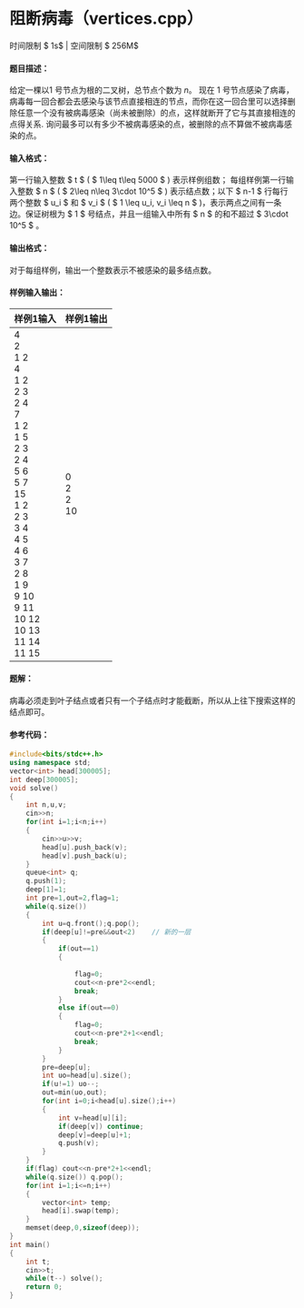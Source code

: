 
# 阻断病毒（vertices.cpp）
时间限制 $ 1s$   |   空间限制 $ 256M$

#### 题目描述：

给定一棵以$1$ 号节点为根的二叉树，总节点个数为 $n$。
现在 $1$ 号节点感染了病毒，病毒每一回合都会去感染与该节点直接相连的节点，而你在这一回合里可以选择删除任意一个没有被病毒感染（尚未被删除）的点，这样就断开了它与其直接相连的点得关系.
询问最多可以有多少不被病毒感染的点，被删除的点不算做不被病毒感染的点。

#### 输入格式：

第一行输入整数 $ t $ ( $ 1\leq t\leq 5000 $ ) 表示样例组数；
每组样例第一行输入整数 $ n $ ( $ 2\leq n\leq 3\cdot 10^5 $ ) 表示结点数；以下 $ n-1 $ 行每行两个整数 $ u_i $ 和 $ v_i $ ( $ 1 \leq u_i, v_i \leq n $ )，表示两点之间有一条边。保证树根为 $ 1 $ 号结点，并且一组输入中所有 $ n $ 的和不超过 $ 3\cdot 10^5 $ 。

#### 输出格式：

对于每组样例，输出一个整数表示不被感染的最多结点数。

#### 样例输入输出：

| 样例1输入                                                    | 样例1输出            |
| ------------------------------------------------------------ | -------------------- |
| 4<br/>2<br/>1 2<br/>4<br/>1 2<br/>2 3<br/>2 4<br/>7<br/>1 2<br/>1 5<br/>2 3<br/>2 4<br/>5 6<br/>5 7<br/>15<br/>1 2<br/>2 3<br/>3 4<br/>4 5<br/>4 6<br/>3 7<br/>2 8<br/>1 9<br/>9 10<br/>9 11<br/>10 12<br/>10 13<br/>11 14<br/>11 15 | 0<br/>2<br/>2<br/>10 |

<div STYLE="page-break-after: always;"/>

#### 题解：

病毒必须走到叶子结点或者只有一个子结点时才能截断，所以从上往下搜索这样的结点即可。

#### 参考代码：

```c++
#include<bits/stdc++.h>
using namespace std;
vector<int> head[300005];
int deep[300005];
void solve()
{
    int n,u,v;
    cin>>n;
    for(int i=1;i<n;i++)
    {
        cin>>u>>v;
        head[u].push_back(v);
        head[v].push_back(u);
    }
    queue<int> q;
    q.push(1);
    deep[1]=1;
    int pre=1,out=2,flag=1;
    while(q.size())
    {
        int u=q.front();q.pop();
        if(deep[u]!=pre&&out<2)    // 新的一层
        {
            if(out==1)
            {     
                
                flag=0;  
                cout<<n-pre*2<<endl;
                break;
            }
            else if(out==0)
            {
                flag=0;
                cout<<n-pre*2+1<<endl;
                break;
            }
        }
        pre=deep[u];
        int uo=head[u].size();
        if(u!=1) uo--;
        out=min(uo,out);
        for(int i=0;i<head[u].size();i++)
        {
            int v=head[u][i];
            if(deep[v]) continue;
            deep[v]=deep[u]+1;
            q.push(v);
        }
    }
    if(flag) cout<<n-pre*2+1<<endl;
    while(q.size()) q.pop();
    for(int i=1;i<=n;i++) 
    {
        vector<int> temp;
        head[i].swap(temp);
    }
    memset(deep,0,sizeof(deep));
}
int main()
{
    int t;
    cin>>t;
    while(t--) solve();
    return 0;
}
```
